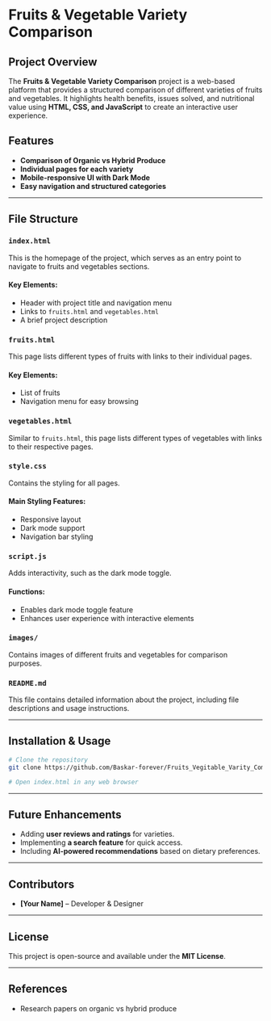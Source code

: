 # Fruits & Vegetable Variety Comparison

## Project Overview
The **Fruits & Vegetable Variety Comparison** project is a web-based platform that provides a structured comparison of different varieties of fruits and vegetables. It highlights health benefits, issues solved, and nutritional value using **HTML, CSS, and JavaScript** to create an interactive user experience.

## Features
- **Comparison of Organic vs Hybrid Produce**
- **Individual pages for each variety**
- **Mobile-responsive UI with Dark Mode**
- **Easy navigation and structured categories**

---

## File Structure

### `index.html`
This is the homepage of the project, which serves as an entry point to navigate to fruits and vegetables sections.

#### Key Elements:
- Header with project title and navigation menu
- Links to `fruits.html` and `vegetables.html`
- A brief project description

### `fruits.html`
This page lists different types of fruits with links to their individual pages.

#### Key Elements:
- List of fruits
- Navigation menu for easy browsing

### `vegetables.html`
Similar to `fruits.html`, this page lists different types of vegetables with links to their respective pages.

### `style.css`
Contains the styling for all pages.

#### Main Styling Features:
- Responsive layout
- Dark mode support
- Navigation bar styling

### `script.js`
Adds interactivity, such as the dark mode toggle.

#### Functions:
- Enables dark mode toggle feature
- Enhances user experience with interactive elements

### `images/`
Contains images of different fruits and vegetables for comparison purposes.

### `README.md`
This file contains detailed information about the project, including file descriptions and usage instructions.

---

## Installation & Usage
```sh
# Clone the repository
git clone https://github.com/Baskar-forever/Fruits_Vegitable_Varity_Comparision.git

# Open index.html in any web browser
```

---

## Future Enhancements
- Adding **user reviews and ratings** for varieties.
- Implementing **a search feature** for quick access.
- Including **AI-powered recommendations** based on dietary preferences.

---

## Contributors
- **[Your Name]** – Developer & Designer

---

## License
This project is open-source and available under the **MIT License**.

---

## References
- Research papers on organic vs hybrid produce
